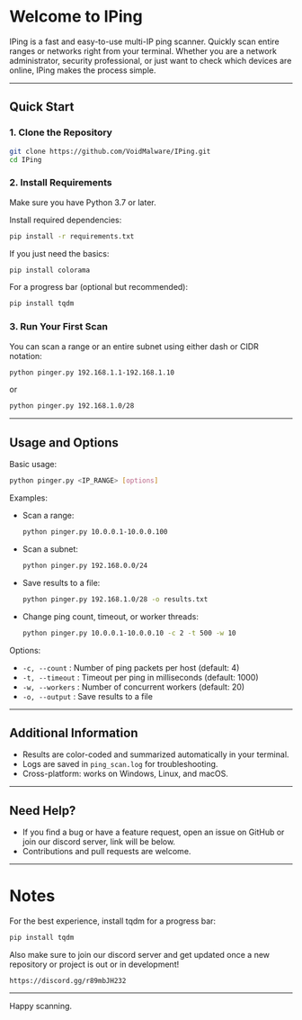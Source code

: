 # Welcome to IPing

IPing is a fast and easy-to-use multi-IP ping scanner. Quickly scan entire ranges or networks right from your terminal. Whether you are a network administrator, security professional, or just want to check which devices are online, IPing makes the process simple.

---

## Quick Start

### 1. Clone the Repository

```sh
git clone https://github.com/VoidMalware/IPing.git
cd IPing
```

### 2. Install Requirements

Make sure you have Python 3.7 or later.

Install required dependencies:

```sh
pip install -r requirements.txt
```

If you just need the basics:

```sh
pip install colorama
```

For a progress bar (optional but recommended):

```sh
pip install tqdm
```

### 3. Run Your First Scan

You can scan a range or an entire subnet using either dash or CIDR notation:

```sh
python pinger.py 192.168.1.1-192.168.1.10
```

or

```sh
python pinger.py 192.168.1.0/28
```

---

## Usage and Options

Basic usage:

```sh
python pinger.py <IP_RANGE> [options]
```

Examples:

- Scan a range:
  ```sh
  python pinger.py 10.0.0.1-10.0.0.100
  ```
- Scan a subnet:
  ```sh
  python pinger.py 192.168.0.0/24
  ```
- Save results to a file:
  ```sh
  python pinger.py 192.168.1.0/28 -o results.txt
  ```
- Change ping count, timeout, or worker threads:
  ```sh
  python pinger.py 10.0.0.1-10.0.0.10 -c 2 -t 500 -w 10
  ```

Options:

- `-c, --count` : Number of ping packets per host (default: 4)
- `-t, --timeout` : Timeout per ping in milliseconds (default: 1000)
- `-w, --workers` : Number of concurrent workers (default: 20)
- `-o, --output` : Save results to a file

---

## Additional Information

- Results are color-coded and summarized automatically in your terminal.
- Logs are saved in `ping_scan.log` for troubleshooting.
- Cross-platform: works on Windows, Linux, and macOS.

---

## Need Help?

- If you find a bug or have a feature request, open an issue on GitHub or join our discord server, link will be below.
- Contributions and pull requests are welcome.

---
# Notes

For the best experience, install tqdm for a progress bar:

```sh
pip install tqdm
```

Also make sure to join our discord server and get updated once a new repository or project is out or in development!
```
https://discord.gg/r89mbJH232
```
---

Happy scanning.

